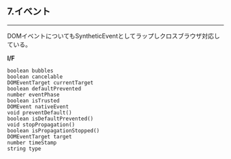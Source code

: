 
## 7.イベント
-------------------------

DOMイベントについてもSyntheticEventとしてラップしクロスブラウザ対応している。

**I/F**
```
boolean bubbles
boolean cancelable
DOMEventTarget currentTarget
boolean defaultPrevented
number eventPhase
boolean isTrusted
DOMEvent nativeEvent
void preventDefault()
boolean isDefaultPrevented()
void stopPropagation()
boolean isPropagationStopped()
DOMEventTarget target
number timeStamp
string type
```
